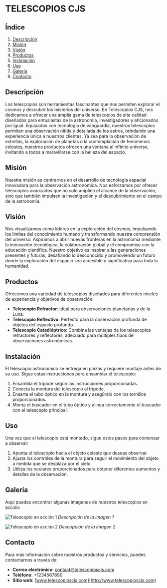 # TELESCOPIOS CJS

## Índice
1. [Descripción](#descripción)
2. [Misión](#misión)
3. [Visión](#visión)
4. [Productos](#productos)
5. [Instalación](#instalación)
6. [Uso](#uso)
7. [Galería](#galería)
8. [Contacto](#contacto)

## Descripción
Los telescopios son herramientas fascinantes que nos permiten explorar el cosmos y descubrir los misterios del universo. En Telescopios CJS, nos dedicamos a ofrecer una amplia gama de telescopios de alta calidad diseñados para entusiastas de la astronomía, investigadores y aficionados por igual. Equipados con tecnología de vanguardia, nuestros telescopios permiten una observación nítida y detallada de los astros, brindando una experiencia única a nuestros clientes. Ya sea para la observación de estrellas, la exploración de planetas o la contemplación de fenómenos celestes, nuestros productos ofrecen una ventana al infinito universo, invitando a todos a maravillarse con la belleza del espacio.

## Misión
Nuestra misión es centrarnos en el desarrollo de tecnología espacial innovadora para la observación astronómica. Nos esforzamos por ofrecer telescopios avanzados que no solo amplíen el alcance de la observación, sino que también impulsen la investigación y el descubrimiento en el campo de la astronomía.

## Visión
Nos visualizamos como líderes en la exploración del cosmos, impulsando los límites del conocimiento humano y transformando nuestra comprensión del universo. Aspiramos a abrir nuevas fronteras en la astronomía mediante la innovación tecnológica, la colaboración global y el compromiso con la educación científica. Nuestro objetivo es inspirar a las generaciones presentes y futuras, desafiando lo desconocido y promoviendo un futuro donde la exploración del espacio sea accesible y significativa para toda la humanidad.

## Productos
Ofrecemos una variedad de telescopios diseñados para diferentes niveles de experiencia y objetivos de observación:
- **Telescopio Refractor**: Ideal para observaciones planetarias y de la Luna.
- **Telescopio Reflectivo**: Perfecto para la observación profunda de objetos del espacio profundo.
- **Telescopio Catadióptrico**: Combina las ventajas de los telescopios refractores y reflectores, adecuado para múltiples tipos de observaciones astronómicas.

## Instalación
El telescopio astronómico se entrega en piezas y requiere montaje antes de su uso. Sigue estas instrucciones para ensamblar el telescopio:

1. Ensambla el trípode según las instrucciones proporcionadas.
2. Conecta la montura del telescopio al trípode.
3. Ensarta el tubo óptico en la montura y asegúralo con los tornillos proporcionados.
4. Monta el buscador en el tubo óptico y alinea correctamente el buscador con el telescopio principal.

## Uso
Una vez que el telescopio está montado, sigue estos pasos para comenzar a observar:

1. Apunta el telescopio hacia el objeto celeste que deseas observar.
2. Ajusta los controles de la montura para seguir el movimiento del objeto a medida que se desplaza por el cielo.
3. Utiliza los oculares proporcionados para obtener diferentes aumentos y detalles de la observación.

## Galería
Aquí puedes encontrar algunas imágenes de nuestros telescopios en acción:

![Telescopio en acción 1](images/telescopio1.jpg)
*Descripción de la imagen 1*

![Telescopio en acción 2](images/telescopio2.jpg)
*Descripción de la imagen 2*

## Contacto
Para más información sobre nuestros productos y servicios, puedes contactarnos a través de:
- **Correo electrónico**: contact@telescopioscjs.com
- **Teléfono**: +1234567890
- **Sitio web**: [www.telescopioscjs.com](http://www.telescopioscjs.com)
